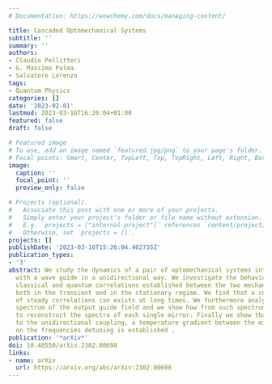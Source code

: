 ```yaml
---
# Documentation: https://wowchemy.com/docs/managing-content/

title: Cascaded Optomechanical Systems
subtitle: ''
summary: ''
authors:
- Claudio Pellitteri
- G. Massimo Palma
- Salvatore Lorenzo
tags:
- Quantum Physics
categories: []
date: '2023-02-01'
lastmod: 2023-03-16T16:26:04+01:00
featured: false
draft: false

# Featured image
# To use, add an image named `featured.jpg/png` to your page's folder.
# Focal points: Smart, Center, TopLeft, Top, TopRight, Left, Right, BottomLeft, Bottom, BottomRight.
image:
  caption: ''
  focal_point: ''
  preview_only: false

# Projects (optional).
#   Associate this post with one or more of your projects.
#   Simply enter your project's folder or file name without extension.
#   E.g. `projects = ["internal-project"]` references `content/project/deep-learning/index.md`.
#   Otherwise, set `projects = []`.
projects: []
publishDate: '2023-03-16T15:26:04.402735Z'
publication_types:
- '3'
abstract: We study the dynamics of a pair of optomechanical systems interacting dissipatively
  with a wave guide in a unidirectional way. We investigate the behaviour of both
  classical and quantum correlations established between the two mechanical modes
  both in the transient and in the stationary regime. We find that a constant amount
  of steady correlations can exists at long times. We furthermore analyze the power
  spectrum of the output guide field and we show how from such spectrum it is possible
  to reconstruct the spectra of each single mirror. Finally we show that that, thanks
  to the unidirectional coupling, a temperature gradient between the mirrors depending
  on the frequencies detuning is established .
publication: '*arXiv*'
doi: 10.48550/arXiv.2302.00698
links:
- name: arXiv
  url: https://arxiv.org/abs/arXiv:2302.00698
---
```

